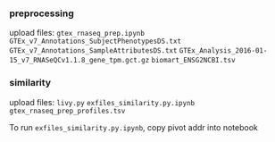 ### preprocessing

upload files:
`gtex_rnaseq_prep.ipynb`
`GTEx_v7_Annotations_SubjectPhenotypesDS.txt`
`GTEx_v7_Annotations_SampleAttributesDS.txt`
`GTEx_Analysis_2016-01-15_v7_RNASeQCv1.1.8_gene_tpm.gct.gz`
`biomart_ENSG2NCBI.tsv`

### similarity

upload files:
`livy.py`
`exfiles_similarity.py.ipynb`
`gtex_rnaseq_prep_profiles.tsv`

To run `exfiles_similarity.py.ipynb`, copy pivot addr into notebook

